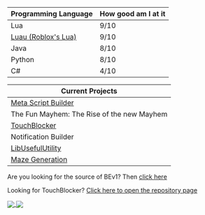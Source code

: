 | Programming Language | How good am I at it |
| -------------------- | ------------------- |
| Lua | 9/10 |
| [Luau (Roblox's Lua)](https://luau-lang.org/) | 9/10 |
| Java | 8/10 |
| Python | 8/10 |
| C# | 4/10 |
   
| Current Projects |
| ----------------|
| [Meta Script Builder](https://www.roblox.com/games/6588310761/MAJOR-UPDATE-Meta-Script-Builder) |
| The Fun Mayhem: The Rise of the new Mayhem |
| [TouchBlocker](https://github.com/RealEthanPlayzDev/TouchBlocker) |
| Notification Builder |
| [LibUsefulUtility](https://github.com/RealEthanPlayzDev/Rblx-LibUsefulUtil/) |
| [Maze Generation](https://www.roblox.com/games/7425009431/Maze-Generation) |

Are you looking for the source of BEv1? Then [click here](https://github.com/RealEthanPlayzDev/BEv1)

Looking for TouchBlocker? [Click here to open the repository page](https://github.com/RealEthanPlayzDev/TouchBlocker)

<a href="https://github.com/anuraghazra/github-readme-stats">
  <img align="center" src="https://github-readme-stats-realethanplayzdev.vercel.app/api?username=RealEthanPlayzDev&count_private=true&show_icons=true" />
</a>
<a href="https://github.com/anuraghazra/github-readme-stats">
  <img align="center" src="https://github-readme-stats-realethanplayzdev.vercel.app/api/top-langs/?username=RealEthanPlayzDev&layout=compact" />
</a>
